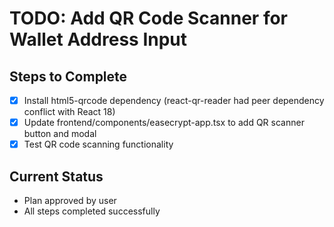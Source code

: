 # TODO: Add QR Code Scanner for Wallet Address Input

## Steps to Complete
- [x] Install html5-qrcode dependency (react-qr-reader had peer dependency conflict with React 18)
- [x] Update frontend/components/easecrypt-app.tsx to add QR scanner button and modal
- [x] Test QR code scanning functionality

## Current Status
- Plan approved by user
- All steps completed successfully
